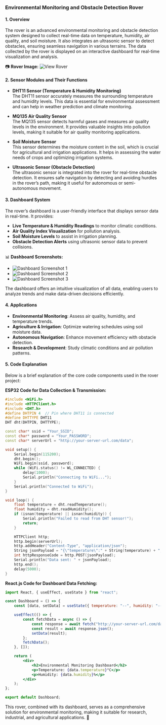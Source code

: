 ### **Environmental Monitoring and Obstacle Detection Rover**  

#### **1. Overview**  
The rover is an advanced environmental monitoring and obstacle detection system designed to collect real-time data on temperature, humidity, air quality, and soil moisture. It also integrates an ultrasonic sensor to detect obstacles, ensuring seamless navigation in various terrains. The data collected by the rover is displayed on an interactive dashboard for real-time visualization and analysis.  

📷 **Rover Image:** ![View Rover](https://github.com/user-attachments/assets/68dcefe0-524a-40ff-a75a-20751d1eb774)  

#### **2. Sensor Modules and Their Functions**  

- **DHT11 Sensor (Temperature & Humidity Monitoring)**  
  The DHT11 sensor accurately measures the surrounding temperature and humidity levels. This data is essential for environmental assessment and can help in weather prediction and climate monitoring.  

- **MQ135 Air Quality Sensor**  
  The MQ135 sensor detects harmful gases and measures air quality levels in the environment. It provides valuable insights into pollution levels, making it suitable for air quality monitoring applications.  

- **Soil Moisture Sensor**  
  This sensor determines the moisture content in the soil, which is crucial for agricultural and irrigation applications. It helps in assessing the water needs of crops and optimizing irrigation systems.  

- **Ultrasonic Sensor (Obstacle Detection)**  
  The ultrasonic sensor is integrated into the rover for real-time obstacle detection. It ensures safe navigation by detecting and avoiding hurdles in the rover’s path, making it useful for autonomous or semi-autonomous movement.  

#### **3. Dashboard System**  
The rover’s dashboard is a user-friendly interface that displays sensor data in real-time. It provides:  

- **Live Temperature & Humidity Readings** to monitor climatic conditions.  
- **Air Quality Index Visualization** for pollution analysis.  
- **Soil Moisture Levels** to assist in irrigation planning.  
- **Obstacle Detection Alerts** using ultrasonic sensor data to prevent collisions.  

📊 **Dashboard Screenshots:**  
- ![Dashboard Screenshot 1](https://github.com/user-attachments/assets/9fc2ee7d-ad50-4cdf-b598-34c4dac1a7fd)  
- ![Dashboard Screenshot 2](https://github.com/user-attachments/assets/2486a346-70c6-4493-9c1d-e8fa8f799750)  
- ![Dashboard Screenshot 3](https://github.com/user-attachments/assets/e3e195b5-f748-47bf-a3c9-f083091d70b8)  

The dashboard offers an intuitive visualization of all data, enabling users to analyze trends and make data-driven decisions efficiently.  

#### **4. Applications**  
- **Environmental Monitoring**: Assess air quality, humidity, and temperature trends.  
- **Agriculture & Irrigation**: Optimize watering schedules using soil moisture data.  
- **Autonomous Navigation**: Enhance movement efficiency with obstacle detection.  
- **Research & Development**: Study climatic conditions and air pollution patterns.  

#### **5. Code Explanation**  
Below is a brief explanation of the core code components used in the rover project:

**ESP32 Code for Data Collection & Transmission:**
```cpp
#include <WiFi.h>
#include <HTTPClient.h>
#include <DHT.h>
#define DHTPIN 4  // Pin where DHT11 is connected
#define DHTTYPE DHT11
DHT dht(DHTPIN, DHTTYPE);

const char* ssid = "Your_SSID";
const char* password = "Your_PASSWORD";
const char* serverUrl = "http://your-server-url.com/data";

void setup() {
    Serial.begin(115200);
    dht.begin();
    WiFi.begin(ssid, password);
    while (WiFi.status() != WL_CONNECTED) {
        delay(1000);
        Serial.println("Connecting to WiFi...");
    }
    Serial.println("Connected to WiFi");
}

void loop() {
    float temperature = dht.readTemperature();
    float humidity = dht.readHumidity();
    if (isnan(temperature) || isnan(humidity)) {
        Serial.println("Failed to read from DHT sensor!");
        return;
    }

    HTTPClient http;
    http.begin(serverUrl);
    http.addHeader("Content-Type", "application/json");
    String jsonPayload = "{\"temperature\":" + String(temperature) + ",\"humidity\":" + String(humidity) + "}";
    int httpResponseCode = http.POST(jsonPayload);
    Serial.println("Data sent: " + jsonPayload);
    http.end();
    delay(5000);
}
```

**React.js Code for Dashboard Data Fetching:**
```jsx
import React, { useEffect, useState } from "react";

const Dashboard = () => {
    const [data, setData] = useState({ temperature: "--", humidity: "--" });

    useEffect(() => {
        const fetchData = async () => {
            const response = await fetch("http://your-server-url.com/data");
            const result = await response.json();
            setData(result);
        };
        fetchData();
    }, []);

    return (
        <div>
            <h2>Environmental Monitoring Dashboard</h2>
            <p>Temperature: {data.temperature}°C</p>
            <p>Humidity: {data.humidity}%</p>
        </div>
    );
};

export default Dashboard;
```

This rover, combined with its dashboard, serves as a comprehensive solution for environmental monitoring, making it suitable for research, industrial, and agricultural applications. 🚀

